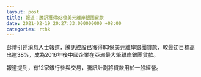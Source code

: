 ```yaml
---
layout: post
title: 報道：騰訊獲得83億美元離岸銀團貸款
date: 2021-02-19 20:27:33.000000000 +08:00
categories: rthk
---
```


彭博引述消息人士報道，騰訊控股已獲得83億美元離岸銀團貸款，較最初目標高出逾38%，成為2016年後中國企業在亞洲最大筆離岸銀團貸款。

報道提到，有12家銀行參與交易，騰訊計劃將貸款用於一般經營。
